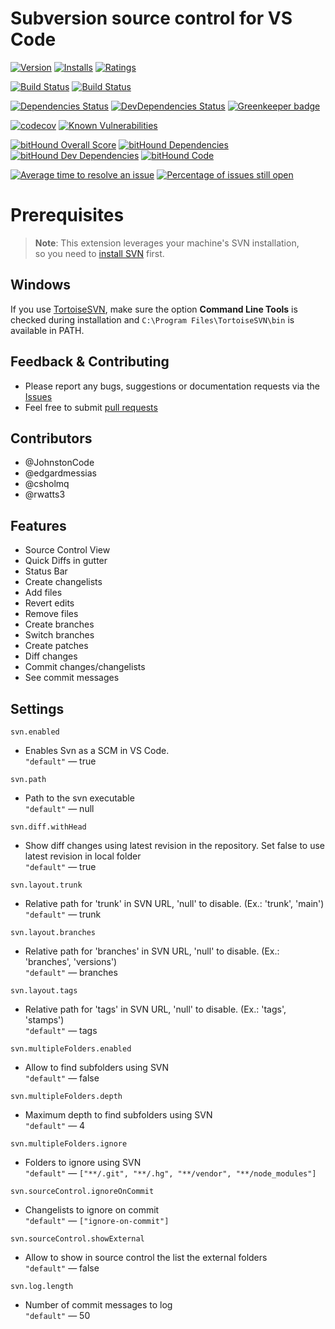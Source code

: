 # Subversion source control for VS Code

[![Version](https://vsmarketplacebadge.apphb.com/version-short/johnstoncode.svn-scm.svg)](https://marketplace.visualstudio.com/items?itemName=johnstoncode.svn-scm)
[![Installs](https://vsmarketplacebadge.apphb.com/installs-short/johnstoncode.svn-scm.svg)](https://marketplace.visualstudio.com/items?itemName=johnstoncode.svn-scm)
[![Ratings](https://vsmarketplacebadge.apphb.com/rating-short/johnstoncode.svn-scm.svg)](https://marketplace.visualstudio.com/items?itemName=johnstoncode.svn-scm)

[![Build Status](https://travis-ci.org/JohnstonCode/svn-scm.svg?branch=master)](https://travis-ci.org/JohnstonCode/svn-scm)
[![Build Status](https://ci.appveyor.com/api/projects/status/github/JohnstonCode/svn-scm?branch=master&svg=true)](https://ci.appveyor.com/project/JohnstonCode/svn-scm)

[![Dependencies Status](https://david-dm.org/JohnstonCode/svn-scm/status.svg)](https://david-dm.org/JohnstonCode/svn-scm)
[![DevDependencies Status](https://david-dm.org/JohnstonCode/svn-scm/dev-status.svg)](https://david-dm.org/JohnstonCode/svn-scm?type=dev)
[![Greenkeeper badge](https://badges.greenkeeper.io/JohnstonCode/svn-scm.svg)](https://greenkeeper.io/)

[![codecov](https://codecov.io/gh/JohnstonCode/svn-scm/branch/master/graph/badge.svg)](https://codecov.io/gh/JohnstonCode/svn-scm)
[![Known Vulnerabilities](https://snyk.io/test/github/JohnstonCode/svn-scm/badge.svg)](https://snyk.io/test/github/JohnstonCode/svn-scm)

[![bitHound Overall Score](https://www.bithound.io/github/JohnstonCode/svn-scm/badges/score.svg)](https://www.bithound.io/github/JohnstonCode/svn-scm)
[![bitHound Dependencies](https://www.bithound.io/github/JohnstonCode/svn-scm/badges/dependencies.svg)](https://www.bithound.io/github/JohnstonCode/svn-scm/master/dependencies/npm)
[![bitHound Dev Dependencies](https://www.bithound.io/github/JohnstonCode/svn-scm/badges/devDependencies.svg)](https://www.bithound.io/github/JohnstonCode/svn-scm/master/dependencies/npm)
[![bitHound Code](https://www.bithound.io/github/JohnstonCode/svn-scm/badges/code.svg)](https://www.bithound.io/github/JohnstonCode/svn-scm)

[![Average time to resolve an issue](https://isitmaintained.com/badge/resolution/JohnstonCode/svn-scm.svg)](https://isitmaintained.com/project/JohnstonCode/svn-scm "Average time to resolve an issue")
[![Percentage of issues still open](https://isitmaintained.com/badge/open/JohnstonCode/svn-scm.svg)](https://isitmaintained.com/project/JohnstonCode/svn-scm "Percentage of issues still open")

# Prerequisites

> **Note**: This extension leverages your machine's SVN installation,\
> so you need to [install SVN](https://subversion.apache.org) first.

## Windows

If you use [TortoiseSVN](https://tortoisesvn.net/), make sure the option
**Command Line Tools** is checked during installation and
`C:\Program Files\TortoiseSVN\bin` is available in PATH.

## Feedback & Contributing

* Please report any bugs, suggestions or documentation requests via the
  [Issues](https://github.com/JohnstonCode/svn-scm/issues)
* Feel free to submit
  [pull requests](https://github.com/JohnstonCode/svn-scm/pulls)

## Contributors

* @JohnstonCode
* @edgardmessias
* @csholmq
* @rwatts3

## Features

* Source Control View
* Quick Diffs in gutter
* Status Bar
* Create changelists
* Add files
* Revert edits
* Remove files
* Create branches
* Switch branches
* Create patches
* Diff changes
* Commit changes/changelists
* See commit messages

## Settings

`svn.enabled`
  * Enables Svn as a SCM in VS Code.  
  `"default"` &mdash; true

`svn.path`
  * Path to the svn executable  
  `"default"` &mdash; null

`svn.diff.withHead`
  * Show diff changes using latest revision in the repository. Set false to use latest revision in local folder  
  `"default"` &mdash; true

`svn.layout.trunk`
  * Relative path for 'trunk' in SVN URL, 'null' to disable. (Ex.: 'trunk', 'main')  
  `"default"` &mdash; trunk

`svn.layout.branches`
  * Relative path for 'branches' in SVN URL, 'null' to disable. (Ex.: 'branches', 'versions')  
  `"default"` &mdash; branches

`svn.layout.tags`
  * Relative path for 'tags' in SVN URL, 'null' to disable. (Ex.: 'tags', 'stamps')  
  `"default"` &mdash; tags

`svn.multipleFolders.enabled`
  * Allow to find subfolders using SVN  
  `"default"` &mdash; false

`svn.multipleFolders.depth`
  * Maximum depth to find subfolders using SVN  
  `"default"` &mdash; 4

`svn.multipleFolders.ignore`
  * Folders to ignore using SVN  
  `"default"` &mdash; `["**/.git", "**/.hg", "**/vendor", "**/node_modules"]`

`svn.sourceControl.ignoreOnCommit`
  * Changelists to ignore on commit  
  `"default"` &mdash; `["ignore-on-commit"]`

`svn.sourceControl.showExternal`
  * Allow to show in source control the list the external folders  
  `"default"` &mdash; false

`svn.log.length`
  * Number of commit messages to log  
  `"default"` &mdash; 50
